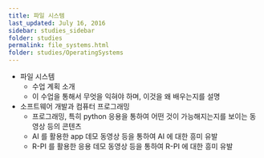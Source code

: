 ```yaml
---
title: 파일 시스템 
last_updated: July 16, 2016
sidebar: studies_sidebar
folder: studies
permalink: file_systems.html
folder: studies/OperatingSystems
---
```


* 파일 시스템
    * 수업 계획 소개
    * 이 수업을 통해서 무엇을 익혀야 하며, 이것을 왜 배우는지를 설명
* 소프트웨어 개발과 컴퓨터 프로그래밍
    * 프로그래밍, 특히 python 응용을 통하여 어떤 것이 가능해지는지를 보이는 동영상 등의 콘텐츠
    * AI 를 활용한 app 데모 동영상 등을 통하여 AI 에 대한 흥미 유발
    * R-PI 를 활용한 응용 데모 동영상 등을 통하여 R-PI 에 대한 흥미 유발
